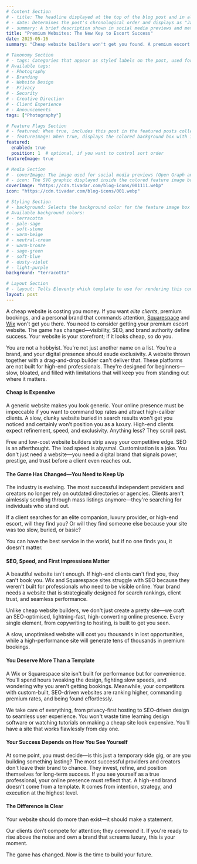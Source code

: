 ```yaml
---
# Content Section
# - title: The headline displayed at the top of the blog post and in all post listings.
# - date: Determines the post's chronological order and displays as "Jan 15, 2025" format on the post.
# - summary: A brief description shown in social media previews and meta tags for SEO purposes.
title: "Premium Websites: The New Key to Escort Success"
date: 2025-05-16
summary: "Cheap website builders won't get you found. A premium escort website ensures visibility, SEO dominance, and brand authority."

# Taxonomy Section
# - tags: Categories that appear as styled labels on the post, used for grouping related content.
# Available tags:
# - Photography
# - Branding
# - Website Design
# - Privacy
# - Security
# - Creative Direction
# - Client Experience
# - Announcements
tags: ["Photography"]

# Feature Flags Section
# - featured: When true, includes this post in the featured posts collection and can appear in the special featured gallery.
# - featureImage: When true, displays the colored background box with icon at the top of the post; when false, no visual header appears.
featured: 
  enabled: true
  position: 1  # optional, if you want to control sort order
featureImage: true

# Media Section
# - coverImage: The image used for social media previews (Open Graph and Twitter cards) when sharing the post.
# - icon: The SVG graphic displayed inside the colored feature image box on the post and in post grids.
coverImage: "https://cdn.tivadar.com/blog-icons/001111.webp"
icon: "https://cdn.tivadar.com/blog-icons/001.webp"

# Styling Section
# - background: Selects the background color for the feature image box from the predefined palette, or if omitted, assigns a permanent random color based on the post's URL (unless it's in the top 3 featured positions, which override with fixed colors).
# Available background colors:
# - terracotta
# - pale-sage
# - soft-stone
# - warm-beige
# - neutral-cream
# - warm-bronze
# - sage-green
# - soft-blue
# - dusty-violet
# - light-purple
background: "terracotta"

# Layout Section
# - layout: Tells Eleventy which template to use for rendering this content, in this case the "post" template which includes the header, content area, and related posts section.
layout: post
---
```


A cheap website is costing you money. If you want *elite clients*, premium bookings, and a personal brand that commands attention, [Squarespace](https://squarespace.com) and [Wix](https://wix.com) won't get you there. You need to consider getting your premium escort website. The game has changed—visibility, SEO, and brand authority define success. Your website is your storefront; if it looks cheap, so do you.

You are not a hobbyist. You're not just another name on a list. You're a brand, and your digital presence should exude exclusivity. A website thrown together with a drag-and-drop builder can't deliver that. These platforms are not built for high-end professionals. They're designed for beginners—slow, bloated, and filled with limitations that will keep you from standing out where it matters.

#### Cheap is Expensive

A generic website makes you look generic. Your online presence must be impeccable if you want to command top rates and attract high-caliber clients. A slow, clunky website buried in search results won't get you noticed and certainly won't position you as a luxury. High-end clients expect refinement, speed, and exclusivity. Anything less? They scroll past.

Free and low-cost website builders strip away your competitive edge. SEO is an afterthought. The load speed is abysmal. Customisation is a joke. You don't just need a website—you need a digital brand that signals power, prestige, and trust before a client even reaches out.

#### The Game Has Changed—You Need to Keep Up

The industry is evolving. The most successful independent providers and creators no longer rely on outdated directories or agencies. Clients aren't aimlessly scrolling through mass listings anymore—they're searching for individuals who stand out.

If a client searches for an elite companion, luxury provider, or high-end escort, will they find you? Or will they find someone else because your site was too slow, buried, or basic?

You can have the best service in the world, but if no one finds you, it doesn't matter.

#### SEO, Speed, and First Impressions Matter

A beautiful website isn't enough. If high-end clients can't find you, they can't book you. Wix and Squarespace sites struggle with SEO because they weren't built for professionals who need to be visible online. Your brand needs a website that is strategically designed for search rankings, client trust, and seamless performance.

Unlike cheap website builders, we don't just create a pretty site—we craft an SEO-optimised, lightning-fast, high-converting online presence. Every single element, from copywriting to hosting, is built to get you seen.

A slow, unoptimised website will cost you thousands in lost opportunities, while a high-performance site will generate tens of thousands in premium bookings.

#### You Deserve More Than a Template

A Wix or Squarespace site isn't built for performance but for convenience. You'll spend hours tweaking the design, fighting slow speeds, and wondering why you aren't getting bookings. Meanwhile, your competitors with custom-built, SEO-driven websites are ranking higher, commanding premium rates, and being found effortlessly.

We take care of everything, from privacy-first hosting to SEO-driven design to seamless user experience. You won't waste time learning design software or watching tutorials on making a cheap site look expensive. You'll have a site that works flawlessly from day one.

#### Your Success Depends on How You See Yourself

At some point, you must decide—is this just a temporary side gig, or are you building something lasting? The most successful providers and creators don't leave their brand to chance. They invest, refine, and position themselves for long-term success. If you see yourself as a true professional, your online presence must reflect that. A high-end brand doesn't come from a template. It comes from intention, strategy, and execution at the highest level.

#### The Difference is Clear

Your website should do more than exist—it should make a statement.

Our clients don't compete for attention; they *command* it. If you're ready to rise above the noise and own a brand that screams luxury, this is your moment.

The game has changed. Now is the time to build your future.
